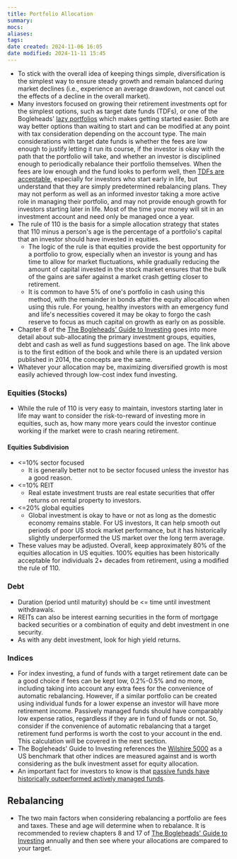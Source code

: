 ```yaml
---
title: Portfolio Allocation
summary: 
mocs: 
aliases: 
tags: 
date created: 2024-11-06 16:05
date modified: 2024-11-11 15:45
---
```

- To stick with the overall idea of keeping things simple, diversification is the simplest way to ensure steady growth and remain balanced during market declines (i.e., experience an average drawdown, not cancel out the effects of a decline in the overall market).
- Many investors focused on growing their retirement investments opt for the simplest options, such as target date funds (TDFs), or one of the Bogleheads' [lazy portfolios](https://www.bogleheads.org/wiki/Lazy_portfolios) which makes getting started easier. Both are way better options than waiting to start and can be modified at any point with tax consideration depending on the account type. The main considerations with target date funds is whether the fees are low enough to justify letting it run its course, if the investor is okay with the path that the portfolio will take, and whether an investor is disciplined enough to periodically rebalance their portfolio themselves. When the fees are low enough and the fund looks to perform well, then [TDFs are acceptable](https://www.reddit.com/r/Bogleheads/comments/1er9lrb/should_one_even_bother_with_targetdate_allinone/), especially for investors who start early in life, but understand that they are simply predetermined rebalancing plans. They may not perform as well as an informed investor taking a more active role in managing their portfolio, and may not provide enough growth for investors starting later in life. Most of the time your money will sit in an investment account and need only be managed once a year.
- The rule of 110 is the basis for a simple allocation strategy that states that 110 minus a person's age is the percentage of a portfolio's capital that an investor should have invested in equities.
	- The logic of the rule is that equities provide the best opportunity for a portfolio to grow, especially when an investor is young and has time to allow for market fluctuations, while gradually reducing the amount of capital invested in the stock market ensures that the bulk of the gains are safer against a market crash getting closer to retirement.
	- It is common to have 5% of one's portfolio in cash using this method, with the remainder in bonds after the equity allocation when using this rule. For young, healthy investors with an emergency fund and life's necessities covered it may be okay to forgo the cash reserve to focus as much capital on growth as early on as possible. 
- Chapter 8 of the [The Bogleheads' Guide to Investing](https://archive.org/details/null-1_202312/mode/2up) goes into more detail about sub-allocating the primary investment groups, equities, debt and cash as well as fund suggestions based on age. The link above is to the first edition of the book and while there is an updated version published in 2014, the concepts are the same.
- Whatever your allocation may be, maximizing diversified growth is most easily achieved through low-cost index fund investing.
### Equities (Stocks)
- While the rule of 110 is very easy to maintain, investors starting later in life may want to consider the risk-to-reward of investing more in equities, such as, how many more years could the investor continue working if the market were to crash nearing retirement.
#### Equities Subdivision
- <=10% sector focused
	- It is generally better not to be sector focused unless the investor has a good reason.
- <=10% REIT
	- Real estate investment trusts are real estate securities that offer returns on rental property to investors.
- <=20% global equities
	- Global investment is okay to have or not as long as the domestic economy remains stable. For US investors, It can help smooth out periods of poor US stock market performance, but it has historically slightly underperformed the US market over the long term average.
- These values may be adjusted. Overall, keep approximately 80% of the equities allocation in US equities. 100% equities has been historically acceptable for individuals 2+ decades from retirement, using a modified the rule of 110.
### Debt
- Duration (period until maturity) should be <= time until investment withdrawals. 
- REITs can also be interest earning securities in the form of mortgage backed securities or a combination of equity and debt investment in one security.
- As with any debt investment, look for high yield returns.
### Indices
- For index investing, a fund of funds with a target retirement date can be a good choice if fees can be kept low, 0.2%-0.5% and no more, including taking into account any extra fees for the convenience of automatic rebalancing. However, if a similar portfolio can be created using individual funds for a lower expense an investor will have more retirement income. Passively managed funds should have comparably low expense ratios, regardless if they are in fund of funds or not. So, consider if the convenience of automatic rebalancing that a target retirement fund performs is worth the cost to your account in the end. This calculation will be covered in the next section. 
- The Bogleheads' Guide to Investing references the [Wilshire 5000](https://www.wilshireindexes.com/products/ft-wilshire-5000-index-series) as a US benchmark that other indices are measured against and is worth considering as the bulk investment asset for equity allocation.
- An important fact for investors to know is that [passive funds have historically outperformed actively managed funds](https://www.bogleheads.org/forum/viewtopic.php?t=278454). 
## Rebalancing
- The two main factors when considering rebalancing a portfolio are fees and taxes. These and age will determine when to rebalance. It is recommended to review chapters 8 and 17 of [The Bogleheads' Guide to Investing](https://archive.org/details/null-1_202312/mode/2up) annually and then see where your allocations are compared to your target.


